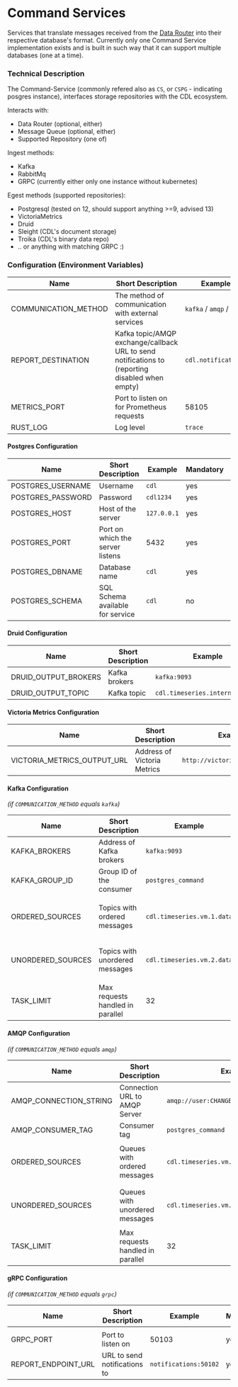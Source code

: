 # Command Services
Services that translate messages received from the [Data Router][data-router] into their respective database's format. Currently only one Command Service implementation exists
and is built in such way that it can support multiple databases (one at a time).

### Technical Description

The Command-Service (commonly refered also as `CS`, or `CSPG` - indicating posgres instance), interfaces storage repositories with the CDL ecosystem.

Interacts with:
- Data Router (optional, either)
- Message Queue (optional, either)
- Supported Repository (one of)

Ingest methods:
- Kafka
- RabbitMq
- GRPC (currently either only one instance without kubernetes)

Egest methods (supported repositories):
- Postgresql (tested on 12, should support anything >=9, advised 13)
- VictoriaMetrics
- Druid
- Sleight (CDL's document storage)
- Troika (CDL's binary data repo)
- .. or anything with matching GRPC :)

### Configuration (Environment Variables)

| Name                 | Short Description                                                                               | Example                   | Mandatory | Default |
|----------------------|-------------------------------------------------------------------------------------------------|---------------------------|-----------|---------|
| COMMUNICATION_METHOD | The method of communication with external services                                              | `kafka` / `amqp` / `grpc` | yes       |         |
| REPORT_DESTINATION   | Kafka topic/AMQP exchange/callback URL to send notifications to (reporting disabled when empty) | `cdl.notifications`       | no        |         |
| METRICS_PORT         | Port to listen on for Prometheus requests                                                       | 58105                     | no        | 58105   |
| RUST_LOG             | Log level                                                                                       | `trace`                   | no        |         |

#### Postgres Configuration

| Name              | Short Description                | Example     | Mandatory | Default  |
|-------------------|----------------------------------|-------------|-----------|----------|
| POSTGRES_USERNAME | Username                         | `cdl`       | yes       |          |
| POSTGRES_PASSWORD | Password                         | `cdl1234`   | yes       |          |
| POSTGRES_HOST     | Host of the server               | `127.0.0.1` | yes       |          |
| POSTGRES_PORT     | Port on which the server listens | 5432        | yes       |          |
| POSTGRES_DBNAME   | Database name                    | `cdl`       | yes       |          |
| POSTGRES_SCHEMA   | SQL Schema available for service | `cdl`       | no        | `public` |

#### Druid Configuration

| Name                 | Short Description | Example                         | Mandatory | Default |
|----------------------|-------------------|---------------------------------|-----------|---------|
| DRUID_OUTPUT_BROKERS | Kafka brokers     | `kafka:9093`                    | yes       |         |
| DRUID_OUTPUT_TOPIC   | Kafka topic       | `cdl.timeseries.internal.druid` | yes       |         |

#### Victoria Metrics Configuration
| Name                        | Short Description           | Example                        | Mandatory | Default |
|-----------------------------|-----------------------------|--------------------------------|-----------|---------|
| VICTORIA_METRICS_OUTPUT_URL | Address of Victoria Metrics | `http://victoria_metrics:8428` | yes       |         |

#### Kafka Configuration 
*(if `COMMUNICATION_METHOD` equals `kafka`)*

| Name              | Short Description                | Example                    | Mandatory                                                                  | Default |
|-------------------|----------------------------------|----------------------------|----------------------------------------------------------------------------|---------|
| KAFKA_BROKERS     | Address of Kafka brokers         | `kafka:9093`               | yes                                                                        |         |
| KAFKA_GROUP_ID    | Group ID of the consumer         | `postgres_command`         | yes                                                                        |         |
| ORDERED_SOURCES   | Topics with ordered messages     | `cdl.timeseries.vm.1.data` | no, but one of `ORDERED_SOURCES` and `UNORDERED_SOURCES` has to be present |         |
| UNORDERED_SOURCES | Topics with unordered messages   | `cdl.timeseries.vm.2.data` | no, but one of `ORDERED_SOURCES` and `UNORDERED_SOURCES` has to be present |         |
| TASK_LIMIT        | Max requests handled in parallel | 32                         | yes                                                                        | 32      |

#### AMQP Configuration 
*(if `COMMUNICATION_METHOD` equals `amqp`)*

| Name                   | Short Description                | Example                                  | Mandatory                                                                  | Default |
|------------------------|----------------------------------|------------------------------------------|----------------------------------------------------------------------------|---------|
| AMQP_CONNECTION_STRING | Connection URL to AMQP Server    | `amqp://user:CHANGEME@rabbitmq:5672/%2f` | yes                                                                        |         |
| AMQP_CONSUMER_TAG      | Consumer tag                     | `postgres_command`                       | yes                                                                        |         |
| ORDERED_SOURCES        | Queues with ordered messages     | `cdl.timeseries.vm.1.data`               | no, but one of `ORDERED_SOURCES` and `UNORDERED_SOURCES` has to be present |         |
| UNORDERED_SOURCES      | Queues with unordered messages   | `cdl.timeseries.vm.2.data`               | no, but one of `ORDERED_SOURCES` and `UNORDERED_SOURCES` has to be present |         |
| TASK_LIMIT             | Max requests handled in parallel | 32                                       | yes                                                                        | 32      |

#### gRPC Configuration 
*(if `COMMUNICATION_METHOD` equals `grpc`)*

| Name                | Short Description            | Example               | Mandatory | Default |
|---------------------|------------------------------|-----------------------|-----------|---------|
|                     |                              |                       |           |         |
| GRPC_PORT           | Port to listen on            | 50103                 | yes       |         |
| REPORT_ENDPOINT_URL | URL to send notifications to | `notifications:50102` | yes       |         |

[data-router]: data_router.md
